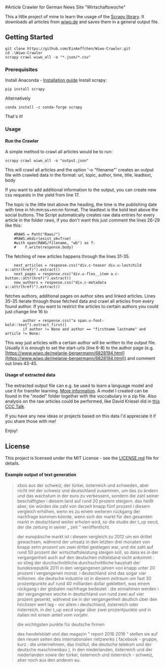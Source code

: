 #Article Crawler for German News Site "Wirtschaftswoche"

This a little project of mine to learn the usage of the [Scrapy library](https://doc.scrapy.org/en/latest/).
It downloads all articles from [wiwo.de](https://www.wiwo.de/) and saves them in a general output file.

## Getting Started

```
git clone https://github.com/EinAeffchen/Wiwo-Crawler.git
cd .\Wiwo-Crawler
scrapy crawl wiwo_all -o "*.json/*.csv"
```

### Prerequisites

Install Anaconda - [Installation guide](https://conda.io/docs/user-guide/install/index.html)
Install scrapy: 
```
pip install scrapy
```
Alternatively
```
conda install -c conda-forge scrapy
```

That's it!

### Usage

#### Run the Crawler
A simple method to crawl all articles would be to run:
```
scrapy crawl wiwo_all -o "output.json"
```
This will crawl all articles and the option '-o "filename"' creates an output file with crawled data in the format:
url, topic, author, time, title, leadtext, body

If you want to add additional information to the output, you can create new css requests in the yield from line 17.

The topic is the little text above the heading, the time is the publishing date with time in hh:mm:ss+nn:nn format. The leadtext is the bold text above the social buttons. 
The Script automatically creates raw data entries for every article in the folder raws, if you don't want this just comment the lines 26-29 like this:
```
    #RAWS = Path("Raws/")
    #RAWS.mkdir(exist_ok=True)
    #with open(RAWS/filename, "wb") as f:
    #    f.write(response.body)
```

The fetching of new articles happens through the lines 31-35.
```
    next_articles = response.css("div.c-teaser div.u-lastchild a::attr(href)").extract()
    next_pages = response.css("div.u-flex__item a.c-button::attr(href)").extract()
    new_authors = response.css("div.c-metadata a::attr(href)").extract()
```
fetches authors, additional pages on author sites and linked articles. Lines 35-35 iterate through those fetched data and crawl all articles from every found author. 
If you want to restrict the articles to certain authors you could just change line 16 to
```
        author = response.css("a span.u-font-bold::text").extract_first()
        if author != None and author == "firstname lastname" and article != None:
```
This way just articles with a certain author will be written to the output file. Usually it is enough to set the start-urls (line 6-8) to the author page (e.g. [https://www.wiwo.de/melanie-bergermann/6828194.html](https://www.wiwo.de/melanie-bergermann/6828194.html)) and comment out lines 43-45.

#### Usage of extracted data

The extracted output file can e.g. be used to learn a language model and use it for transfer learning. [More information](http://nlp.fast.ai/).
A model I created can be found in the "model" folder together with the voccabulary in a zip file.
Also analysis on the raw articles could be performed, like David Kriesel did in [this CCC Talk](https://www.youtube.com/watch?v=-YpwsdRKt8Q&t=1s).

If you have any new ideas or projects based on this data I'd appreciate it if you share those with me!

Enjoy!

## License

This project is licensed under the MIT License - see the [LICENSE.md](LICENSE.md) file for details.


#### Example output of text generation

> xbos  aus der schweiz, der türkei, österreich und schweden, aber nicht mit der schweiz und deutschland zusammen, um das zu ändern und das wachstum in der euro zu verbessern, sondern die zahl seiner beschäftigten i diesem land auf rund 20 prozent steigern. das heißt aber, sie würden die zahl von derzeit knapp fünf prozent i diesem vergleich erhöhen, wenn es zu einem weiteren rückgang der nachfrage kommen könnte, wenn sich der markt für den gesamten markt in deutschland weiter erholen wird, so die studie der t_up oecd, der die zeitung in seiner „ zeit " veröffentlicht. 
> 
>
> der europäische markt ist i diesem vergleich zu 2012 um ein drittel gewachsen, während der umsatz in den letzten drei monaten von knapp zehn prozent um zwei drittel gestiegen war, und die zahl auf rund 50 prozent der wirtschaftsleistung steigen soll, so dass es in der vergangenheit auch auf den deutschen mittelstand nicht ankommt : so stieg der durchschnittliche durchschnittliche haushalt der bundesrepublik 2011 in den vergangenen jahren von knapp unter 20 prozent i vergangenen monat. i deutschland sind das sogar vier millionen. die deutsche industrie ist in diesem zeitraum um fast 30 prozentpunkte auf rund 40 milliarden dollar geklettert, was einem rückgang i der globalen nachfrage bedeutet : die einnahmen werden i der vergangenen woche in deutschland von rund zwei auf vier prozent gesenkt, während sie in der vergangenheit deutlich über den höchsten wert lag - vor allem i deutschland, österreich oder österreich, in der t_up oecd sogar über zwei prozentpunkte und in italien mit einem anteil vom vorjahr. 
> 
>
>  die wichtigsten punkte für deutsche firmen 
>
>
>  das handelsblatt und das magazin " report 2016 2016 “ stellen sie auf den neuen seiten des internationalen netzwerks ( facebook - gruppe, kurz : die unternehmen, das institut, die deutsche telekom und der deutsche maschinenbau ), in den niederlanden, österreich und der niederlanden sowie der türkei, österreich und österreich - schweiz, aber noch aus den anderen eu. 